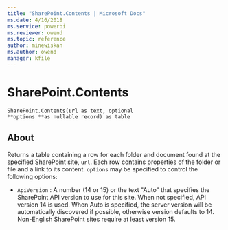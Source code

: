 ```yaml
---
title: "SharePoint.Contents | Microsoft Docs"
ms.date: 4/16/2018
ms.service: powerbi
ms.reviewer: owend
ms.topic: reference
author: minewiskan
ms.author: owend
manager: kfile
---
```

# SharePoint.Contents
<code>SharePoint.Contents(**url** as text, optional **options **as nullable record) as table</code>

## About

Returns a table containing a row for each folder and document found at the specified SharePoint site, <code>url</code>. Each row contains properties of the folder or file and a link to its content. <code>options</code> may be specified to control the following options: 

* <code>ApiVersion</code> : A number (14 or 15) or the text &quot;Auto&quot; that specifies the SharePoint API version to use for this site. When not specified, API version 14 is used. When Auto is specified, the server version will be automatically discovered if possible, otherwise version defaults to 14. Non-English SharePoint sites require at least version 15.
  
